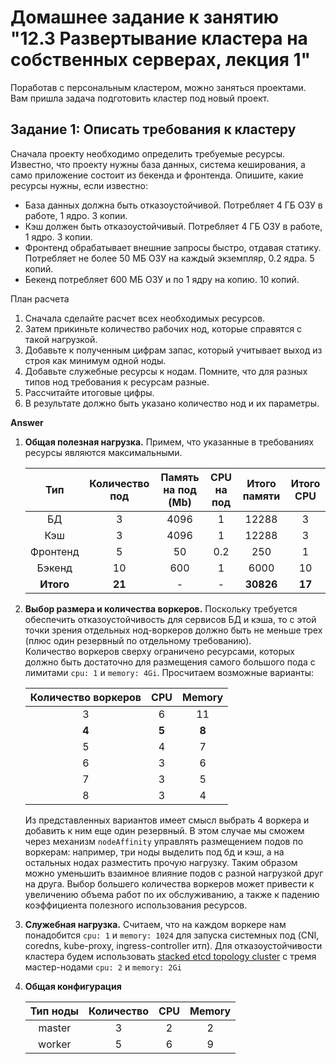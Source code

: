 # Домашнее задание к занятию "12.3 Развертывание кластера на собственных серверах, лекция 1"
Поработав с персональным кластером, можно заняться проектами. Вам пришла задача подготовить кластер под новый проект.

## Задание 1: Описать требования к кластеру
Сначала проекту необходимо определить требуемые ресурсы. Известно, что проекту нужны база данных, система кеширования, а само приложение состоит из бекенда и фронтенда. Опишите, какие ресурсы нужны, если известно:

* База данных должна быть отказоустойчивой. Потребляет 4 ГБ ОЗУ в работе, 1 ядро. 3 копии.
* Кэш должен быть отказоустойчивый. Потребляет 4 ГБ ОЗУ в работе, 1 ядро. 3 копии.
* Фронтенд обрабатывает внешние запросы быстро, отдавая статику. Потребляет не более 50 МБ ОЗУ на каждый экземпляр, 0.2 ядра. 5 копий.
* Бекенд потребляет 600 МБ ОЗУ и по 1 ядру на копию. 10 копий.


План расчета
1. Сначала сделайте расчет всех необходимых ресурсов.
2. Затем прикиньте количество рабочих нод, которые справятся с такой нагрузкой.
3. Добавьте к полученным цифрам запас, который учитывает выход из строя как минимум одной ноды.
4. Добавьте служебные ресурсы к нодам. Помните, что для разных типов нод требования к ресурсам разные.
5. Рассчитайте итоговые цифры.
6. В результате должно быть указано количество нод и их параметры.

**Answer**
  
1. __Общая полезная нагрузка.__ Примем, что указанные в требованиях ресурсы являются максимальными.
  
    | Тип      | Количество под | Память на под (Mb) |  CPU на под | Итого памяти | Итого CPU |
    | :---:    |  :---:         |       :---:        |    :---:    |     :---:    |   :--:    |
    | БД       |        3       |       4096         |      1      |     12288    |     3     |
    | Кэш      |        3       |       4096         |      1      |     12288    |     3     |
    | Фронтенд |        5       |       50           |      0.2    |     250      |     1     |
    | Бэкенд   |        10      |       600          |      1      |     6000     |     10    |
    | __Итого__|      __21__    |        -           |      -      |   __30826__  |   __17__  |


2. __Выбор размера и количества воркеров.__ Поскольку требуется обеспечить отказоустойчивость для сервисов БД и кэша, то с этой точки зрения отдельных нод-воркеров должно быть не меньше трех (плюс один резервный по отдельному требованию).  
Количество воркеров сверху ограничено ресурсами, которых должно быть достаточно для размещения самого большого пода с лимитами `cpu: 1` и `memory: 4Gi`. Просчитаем возможные варианты:
  
    | Количество воркеров | CPU | Memory |
    | :---:          | :---: | :---: | 
    | 3 | 6 | 11 |
    | __4__	| __5__	| __8__  |
    | 5	| 4	| 7  |
    | 6	| 3	| 6  |
    | 7	| 3	| 5  |
    | 8	| 3	| 4  |  
    
    Из представленных вариантов имеет смысл выбрать 4 воркера и добавить к ним еще один резервный. В этом случае мы сможем через механизм `nodeAffinity` управлять размещением подов по воркерам: например, три ноды выделить под бд и кэш, а на остальных нодах разместить прочую нагрузку. Таким образом можно уменьшить взаимное влияние подов с разной нагрузкой друг на друга.
  Выбор большего количества воркеров может привести к увеличению объема работ по их обслуживанию, а также к падению коэффициента полезного использования ресурсов.

3. __Служебная нагрузка.__ Считаем, что на каждом воркере нам понадобится `cpu: 1` и `memory: 1024` для запуска системных под (CNI, coredns, kube-proxy, ingress-controller итп).
Для отказоустойчивости кластера будем использовать [stacked etcd topology cluster](https://kubernetes.io/docs/setup/production-environment/tools/kubeadm/ha-topology/#stacked-etcd-topology) с тремя мастер-нодами `cpu: 2` и `memory: 2Gi`

4. __Общая конфигурация__

    | Тип ноды | Количество | CPU | Memory |
    | :---:          | :---: | :---: | :---: | 
    | master | 3 | 2 | 2 |
    | worker | 5 | 6 | 9 |